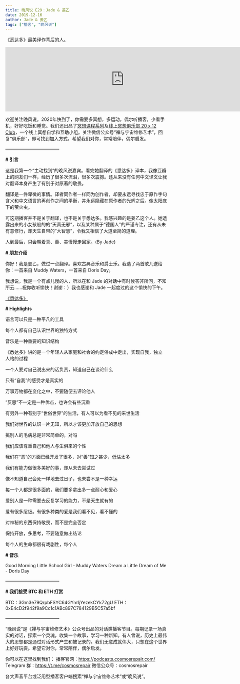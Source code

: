 ```yaml
---
title: 晚风说 E29：Jade & 姜乙
date: 2019-12-16
author: Jade & 姜乙
tags: ["播客", "晚风说"]
---
```


《悉达多》最美译作背后的人。

<!--more-->

<iframe src="https://fireside.fm/player/v2/trfV16OE+rZ3TG00J?theme=light" width="740" height="200" frameborder="0" scrolling="no"></iframe>

欢迎关注晚风说。2020年快到了，你需要多冥想，多运动，偶尔听播客，少看手机，好好吃饭和睡觉。我们还出品了[冥想课程系列](http://mp.weixin.qq.com/s?__biz=MzA5Nzk4MDMxMg==&mid=2247484680&idx=1&sn=2a5b8f1e1f1c1e6820adf5cc95d997fe&chksm=9099dfffa7ee56e9408aa248731e3e3e502c984ca1e577decc28d66d458f2e93a600dc6d6b40&scene=21#wechat_redirect)及[线上冥想俱乐部 20 x 12 Club](http://mp.weixin.qq.com/s?__biz=MzA5Nzk4MDMxMg==&mid=2247484834&idx=1&sn=ebd2c537b12e63baef2e9eaac505c26b&chksm=9099df55a7ee5643ab84485931d52082bbb2a6ee7078bdd536faf2cbbcb7bb22783aeaf13d4b&scene=21#wechat_redirect)，一个线上冥想自学和互助小组。关注微信公众号“禅与宇宙维修艺术”，回复“俱乐部”，即可找到加入方式。希望我们对你，常常陪伴，偶尔启发。

————————————

**# 引言**

这是我第一个“主动找到”的晚风说嘉宾。看完她翻译的《悉达多》译本，我像豆瓣上的网友们一样，经历了很多次流泪，很多次震撼。还从来没有任何中文译文让我对翻译本身产生了有别于对原著的敬畏。

翻译是一件卑微的事情。译者同作者一样同为创作者，却要永远寻找忠于原作字句含义和中文语言的再创作之间的平衡，并永远隐藏在原作者的光辉之后。像太阳底下的萤火虫。

可这期播客并不是关于翻译，也不是关于悉达多。我感兴趣的是姜乙这个人。她透露出来的小女孩般的的“天真无邪”，以及某种属于“德国人”的严谨专注，还有从未有意修行，却天生自带的“大智慧”，令我又相信了大道至简的道理。

人到最后，只会朝着真、善、美慢慢走回家。(By Jade)

**# 朋友介绍**

你好！我是姜乙，做过一点翻译。喜欢古典音乐和爵士乐。我选了两首歌儿送给你：一首来自 Muddy Waters，一首来自 Doris Day。

我想说，我是一个有点儿慢的人，所以在和 Jade 的对话中有时候答非所问，不知所云……祝你收听愉快！谢谢：）我也感谢和 Jade 一起度过的这个愉快的下午。

[《悉达多》](https://book.douban.com/subject/26980487/)

**# Highlights**

语言可以只是一种平凡的工具

每个人都有自己认识世界的独特方式

音乐是一种重要的知识结构

《悉达多》讲的是一个年轻人从家庭和社会的约定俗成中走出，实现自我，独立
人格的过程

一个人要对自己说出来的话负责，知道自己在谈论什么

只有“自我”的感受才是真实的

万事万物都在变化之中，不要随便去评论他人

“反思”不一定是一种优点，也许会有些沉重

有另外一种有别于“世俗世界”的生活，有人可以为看不见的来世生活

我们对世界的认识一片无知，所以才该更加开放自己的思想

挑别人的毛病总是非常简单的，对吗

我们应该尊重自己和他人与生俱来的个性

我们在“恶”的方面已经开发了很多，对“善”知之甚少，低估太多

我们有能力做很多美好的事，却从未去尝试过

像不知道自己会死一样地去过日子，也未尝不是一种幸运

每一个人都是很多面的，我们要多拿出多一点耐心和爱心

爱别人是一种需要去反复学习的能力，不是天生就有的

爱有很多层级。有很多种类的爱是我们看不见，看不懂的

对神秘的东西保持敬畏，而不是完全否定

保持开放，多思考，不要随意做出结论

每个人的生命都很有戏剧性，每个人

**# 音乐**

Good Morning Little School Girl - Muddy Waters
Dream a Little Dream of Me - Doris Day

————————————

**# 我们接受 BTC 和 ETH 打赏**

BTC：3Gm3e79QrpbFSYC64GYm1jYezekCYk72gU
ETH：0xE4cD2f942f9a9Cc1c1ABc897C784129B5C57a5bf

————————————

“晚风说”是《禅与宇宙维修艺术》公众号出品的对话类播客节目。每期记录一场真实的对话，探索一个灵魂，收集一个故事，学习一种新知。有人曾说，历史上最伟大的思想都是通过对话形式产生和被记录的。我们无意成就伟大，只想在这个世界上好好玩耍。希望它对你，常常陪伴，偶尔启发。

你可以在这里找到我们：
播客官网：https://podcasts.cosmosrepair.com/
Telegram 群：https://t.me/cosmosrepair
微信公众号：cosmosrepair

各大声音平台或泛用型播客客户端搜索“禅与宇宙维修艺术”或“晚风说”。